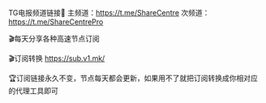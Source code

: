 TG电报频道链接🔗 
主频道：https://t.me/ShareCentre
次频道：https://t.me/ShareCentrePro

🎬每天分享各种高速节点订阅

🎬订阅转换 https://sub.v1.mk/

🏆订阅链接永久不变，节点每天都会更新，如果用不了就把订阅转换成你相对应的代理工具即可
